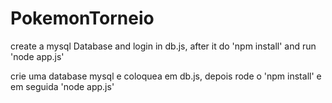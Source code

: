 # PokemonTorneio
 
create a mysql Database and login in db.js, after it do 'npm install' and run 'node app.js'

crie uma database mysql e coloquea em db.js, depois rode o 'npm install' e em seguida 'node app.js'